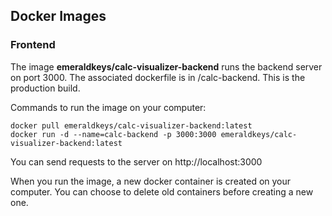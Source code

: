## Docker Images

### Frontend
The image **emeraldkeys/calc-visualizer-backend** runs the backend server on port 3000. The associated dockerfile is in /calc-backend. 
This is the production build.

Commands to run the image on your computer:
```
docker pull emeraldkeys/calc-visualizer-backend:latest      
docker run -d --name=calc-backend -p 3000:3000 emeraldkeys/calc-visualizer-backend:latest

```
You can send requests to the server on http://localhost:3000

When you run the image, a new docker container is created on your computer. You can choose to delete old containers before creating a new one. 
